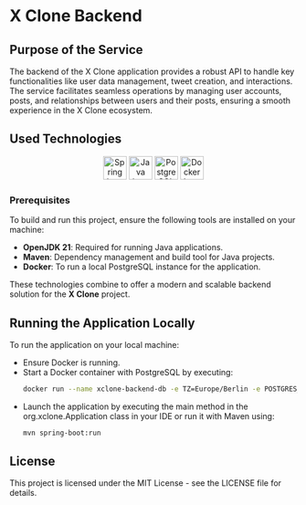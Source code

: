 # X Clone Backend

## Purpose of the Service

The backend of the X Clone application provides a robust API to handle key functionalities like user data management,
tweet creation, and interactions. The service facilitates seamless operations by managing user accounts, posts, and
relationships between users and their posts, ensuring a smooth experience in the X Clone ecosystem.

## Used Technologies

<div align="center">
  <img src="https://cdn.jsdelivr.net/gh/devicons/devicon/icons/spring/spring-original-wordmark.svg" height="41" alt="Spring logo" />
  <img src="https://cdn.jsdelivr.net/gh/devicons/devicon/icons/java/java-original-wordmark.svg" height="41" alt="Java logo" />
  <img src="https://cdn.jsdelivr.net/gh/devicons/devicon/icons/postgresql/postgresql-plain-wordmark.svg" height="41" alt="PostgreSQL logo" />
  <img src="https://cdn.jsdelivr.net/gh/devicons/devicon/icons/docker/docker-plain-wordmark.svg" height="41" alt="Docker logo" />
</div>

### Prerequisites

To build and run this project, ensure the following tools are installed on your machine:

- **OpenJDK 21**: Required for running Java applications.
- **Maven**: Dependency management and build tool for Java projects.
- **Docker**: To run a local PostgreSQL instance for the application.

These technologies combine to offer a modern and scalable backend solution for the **X Clone** project.

## Running the Application Locally

To run the application on your local machine:

- Ensure Docker is running.
- Start a Docker container with PostgreSQL by executing:
  ```bash
  docker run --name xclone-backend-db -e TZ=Europe/Berlin -e POSTGRES_USER=postgres -e POSTGRES_PASSWORD=1234 -e POSTGRES_DB=xclone-backend-db -p 5432:5432 -d postgres
    ```
- Launch the application by executing the main method in the org.xclone.Application class in your IDE or run it with
  Maven using:
  ```bash
  mvn spring-boot:run
  ```

## License

This project is licensed under the MIT License - see the LICENSE file for details.